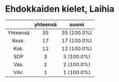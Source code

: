 # Ehdokkaiden kielet, Laihia

| |yhteensä|suomi|
|:---:|:---:|:---:|
|Yhteensä|35|35 (100.0%)|
|Kesk.|17|17 (100.0%)|
|Kok.|12|12 (100.0%)|
|SDP|3|3 (100.0%)|
|Vas.|2|2 (100.0%)|
|Vihr.|1|1 (100.0%)|

